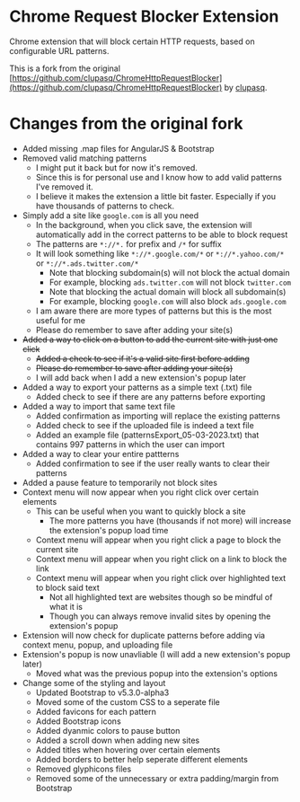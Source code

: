 Chrome Request Blocker Extension
================================

Chrome extension that will block certain HTTP requests, based on configurable URL patterns.

This is a fork from the original [https://github.com/clupasq/ChromeHttpRequestBlocker](https://github.com/clupasq/ChromeHttpRequestBlocker) by [clupasq](https://github.com/clupasq/).

Changes from the original fork
==============================

* Added missing .map files for AngularJS & Bootstrap
* Removed valid matching patterns
    * I might put it back but for now it's removed.
    * Since this is for personal use and I know how to add valid patterns I've removed it.
    * I believe it makes the extension a little bit faster. Especially if you have thousands of patterns to check.
* Simply add a site like `google.com` is all you need
    * In the background, when you click save, the extension will automatically add in the correct patterns to be able to block request
    * The patterns are `*://*.` for prefix and `/*` for suffix
    * It will look something like `*://*.google.com/*` or `*://*.yahoo.com/*` or `*://*.ads.twitter.com/*`
        * Note that blocking subdomain(s) will not block the actual domain
        * For example, blocking `ads.twitter.com` will not block `twitter.com`
        * Note that blocking the actual domain will block all subdomain(s)
        * For example, blocking `google.com` will also block `ads.google.com`
    * I am aware there are more types of patterns but this is the most useful for me
    * Please do remember to save after adding your site(s)
* ~~Added a way to click on a button to add the current site with just one click~~
    * ~~Added a check to see if it's a valid site first before adding~~
    * ~~Please do remember to save after adding your site(s)~~
    * I will add back when I add a new extension's popup later
* Added a way to export your patterns as a simple text (.txt) file
    * Added check to see if there are any patterns before exporting
* Added a way to import that same text file
    * Added confirmation as importing will replace the existing patterns
    * Added check to see if the uploaded file is indeed a text file
    * Added an example file (patternsExport_05-03-2023.txt) that contains 997 patterns in which the user can import
* Added a way to clear your entire pattterns
    * Added confirmation to see if the user really wants to clear their patterns
* Added a pause feature to temporarily not block sites
* Context menu will now appear when you right click over certain elements
    * This can be useful when you want to quickly block a site
        * The more patterns you have (thousands if not more) will increase the extension's popup load time
    * Context menu will appear when you right click a page to block the current site
    * Context menu will appear when you right click on a link to block the link
    * Context menu will appear when you right click over highlighted text to block said text
        * Not all highlighted text are websites though so be mindful of what it is
        * Though you can always remove invalid sites by opening the extension's popup
* Extension will now check for duplicate patterns before adding via context menu, popup, and uploading file
* Extension's popup is now unavliable (I will add a new extension's popup later)
    * Moved what was the previous popup into the extension's options
* Change some of the styling and layout
    * Updated Bootstrap to v5.3.0-alpha3
    * Moved some of the custom CSS to a seperate file
    * Added favicons for each pattern
    * Added Bootstrap icons
    * Added dyanmic colors to pause button
    * Added a scroll down when adding new sites
    * Added titles when hovering over certain elements
    * Added borders to better help seperate different elements
    * Removed glyphicons files
    * Removed some of the unnecessary or extra padding/margin from Bootstrap